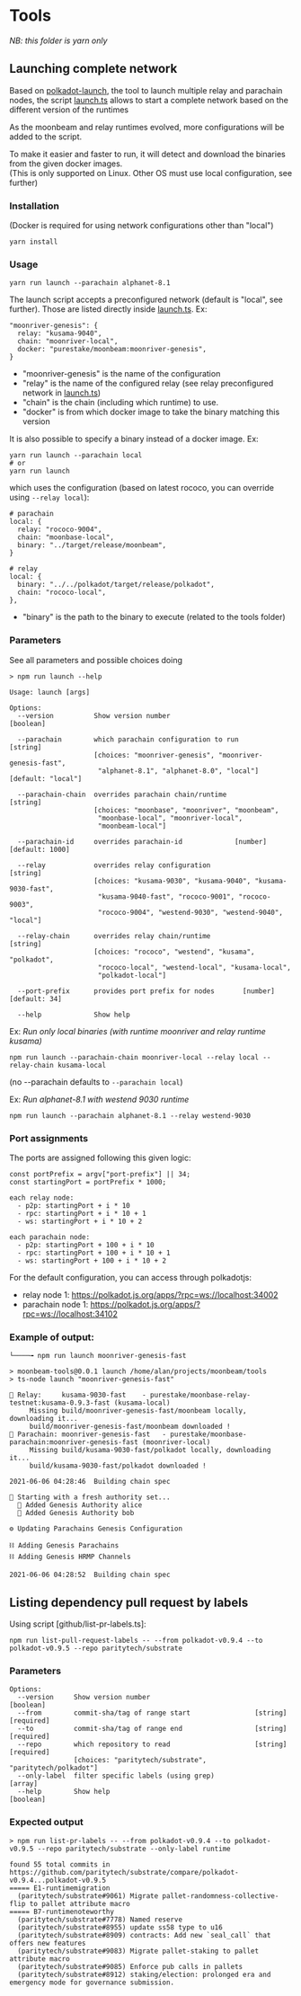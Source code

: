 # Tools

_NB: this folder is yarn only_

## Launching complete network

Based on [polkadot-launch](https://github.com/paritytech/polkadot-launch), the tool to launch
multiple relay and parachain nodes, the script [launch.ts](./launch.ts) allows to start a complete
network based on the different version of the runtimes

As the moonbeam and relay runtimes evolved, more configurations will be added to the script.

To make it easier and faster to run, it will detect and download the binaries
from the given docker images.  
(This is only supported on Linux. Other OS must use local configuration, see further)

### Installation

(Docker is required for using network configurations other than "local")

```
yarn install
```

### Usage

```
yarn run launch --parachain alphanet-8.1
```

The launch script accepts a preconfigured network (default is "local", see further).
Those are listed directly inside [launch.ts](./launch.ts). Ex:

```
"moonriver-genesis": {
  relay: "kusama-9040",
  chain: "moonriver-local",
  docker: "purestake/moonbeam:moonriver-genesis",
}
```

- "moonriver-genesis" is the name of the configuration
- "relay" is the name of the configured relay
  (see relay preconfigured network in [launch.ts](./launch.ts))
- "chain" is the chain (including which runtime) to use.
- "docker" is from which docker image to take the binary matching this version

It is also possible to specify a binary instead of a docker image. Ex:

```
yarn run launch --parachain local
# or
yarn run launch
```

which uses the configuration (based on latest rococo, you can override using `--relay local`):

```
# parachain
local: {
  relay: "rococo-9004",
  chain: "moonbase-local",
  binary: "../target/release/moonbeam",
}

# relay
local: {
  binary: "../../polkadot/target/release/polkadot",
  chain: "rococo-local",
},

```

- "binary" is the path to the binary to execute (related to the tools folder)

### Parameters

See all parameters and possible choices doing

```
> npm run launch --help

Usage: launch [args]

Options:
  --version          Show version number                               [boolean]

  --parachain        which parachain configuration to run               [string]
                     [choices: "moonriver-genesis", "moonriver-genesis-fast",
                      "alphanet-8.1", "alphanet-8.0", "local"] [default: "local"]

  --parachain-chain  overrides parachain chain/runtime                  [string]
                     [choices: "moonbase", "moonriver", "moonbeam",
                      "moonbase-local", "moonriver-local",
                      "moonbeam-local"]

  --parachain-id     overrides parachain-id             [number] [default: 1000]

  --relay            overrides relay configuration                      [string]
                     [choices: "kusama-9030", "kusama-9040", "kusama-9030-fast",
                      "kusama-9040-fast", "rococo-9001", "rococo-9003",
                      "rococo-9004", "westend-9030", "westend-9040", "local"]

  --relay-chain      overrides relay chain/runtime                      [string]
                     [choices: "rococo", "westend", "kusama", "polkadot",
                      "rococo-local", "westend-local", "kusama-local",
                      "polkadot-local"]

  --port-prefix      provides port prefix for nodes       [number] [default: 34]

  --help             Show help
```

Ex: _Run only local binaries (with runtime moonriver and relay runtime kusama)_

```
npm run launch --parachain-chain moonriver-local --relay local --relay-chain kusama-local
```

(no --parachain defaults to `--parachain local`)

Ex: _Run alphanet-8.1 with westend 9030 runtime_

```
npm run launch --parachain alphanet-8.1 --relay westend-9030
```

### Port assignments

The ports are assigned following this given logic:

```
const portPrefix = argv["port-prefix"] || 34;
const startingPort = portPrefix * 1000;

each relay node:
  - p2p: startingPort + i * 10
  - rpc: startingPort + i * 10 + 1
  - ws: startingPort + i * 10 + 2

each parachain node:
  - p2p: startingPort + 100 + i * 10
  - rpc: startingPort + 100 + i * 10 + 1
  - ws: startingPort + 100 + i * 10 + 2
```

For the default configuration, you can access through polkadotjs:

- relay node 1: https://polkadot.js.org/apps/?rpc=ws://localhost:34002
- parachain node 1: https://polkadot.js.org/apps/?rpc=ws://localhost:34102

### Example of output:

```
└────╼ npm run launch moonriver-genesis-fast

> moonbeam-tools@0.0.1 launch /home/alan/projects/moonbeam/tools
> ts-node launch "moonriver-genesis-fast"

🚀 Relay:     kusama-9030-fast    - purestake/moonbase-relay-testnet:kusama-0.9.3-fast (kusama-local)
     Missing build/moonriver-genesis-fast/moonbeam locally, downloading it...
     build/moonriver-genesis-fast/moonbeam downloaded !
🚀 Parachain: moonriver-genesis-fast   - purestake/moonbase-parachain:moonriver-genesis-fast (moonriver-local)
     Missing build/kusama-9030-fast/polkadot locally, downloading it...
     build/kusama-9030-fast/polkadot downloaded !

2021-06-06 04:28:46  Building chain spec

🧹 Starting with a fresh authority set...
  👤 Added Genesis Authority alice
  👤 Added Genesis Authority bob

⚙ Updating Parachains Genesis Configuration

⛓ Adding Genesis Parachains
⛓ Adding Genesis HRMP Channels

2021-06-06 04:28:52  Building chain spec
```

## Listing dependency pull request by labels

Using script [github/list-pr-labels.ts]:

```
npm run list-pull-request-labels -- --from polkadot-v0.9.4 --to polkadot-v0.9.5 --repo paritytech/substrate
```

### Parameters

```
Options:
  --version     Show version number                                    [boolean]
  --from        commit-sha/tag of range start                [string] [required]
  --to          commit-sha/tag of range end                  [string] [required]
  --repo        which repository to read                     [string] [required]
                [choices: "paritytech/substrate", "paritytech/polkadot"]
  --only-label  filter specific labels (using grep)                      [array]
  --help        Show help                                              [boolean]
```

### Expected output

```
> npm run list-pr-labels -- --from polkadot-v0.9.4 --to polkadot-v0.9.5 --repo paritytech/substrate --only-label runtime

found 55 total commits in https://github.com/paritytech/substrate/compare/polkadot-v0.9.4...polkadot-v0.9.5
===== E1-runtimemigration
  (paritytech/substrate#9061) Migrate pallet-randomness-collective-flip to pallet attribute macro
===== B7-runtimenoteworthy
  (paritytech/substrate#7778) Named reserve
  (paritytech/substrate#8955) update ss58 type to u16
  (paritytech/substrate#8909) contracts: Add new `seal_call` that offers new features
  (paritytech/substrate#9083) Migrate pallet-staking to pallet attribute macro
  (paritytech/substrate#9085) Enforce pub calls in pallets
  (paritytech/substrate#8912) staking/election: prolonged era and emergency mode for governance submission.
```
